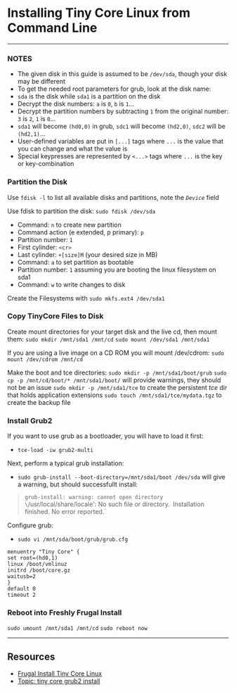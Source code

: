 # Installing Tiny Core Linux from Command Line
---

### NOTES
- The given disk in this guide is assumed to be `/dev/sda`, though your disk may be different
- To get the needed root parameters for grub, look at the disk name:
 - `sda` is the disk while `sda1` is a partition on the disk
 - Decrypt the disk numbers: `a` is `0`, `b` is `1`...
 - Decrypt the partition numbers by subtracting `1` from the original number: `3` is `2`, `1` is `0`...
 - `sda1` will become `(hd0,0)` in grub, `sdc1` will become `(hd2,0)`, `sdc2` will be `(hd2,1)`...
- User-defined variables are put in `[...]` tags where `...` is the value that you can change and what the value is
- Special keypresses are represented by `<...>` tags where `...` is the key or key-combination

### Partition the Disk
Use `fdisk -l` to list all available disks and partitions, note the *`Device`* field

Use fdisk to partition the disk: `sudo fdisk /dev/sda`
- Command: `n` to create new partition
 - Command action (e extended, p primary): `p`
 - Partition number: `1`
 - First cylinder: `<cr>`
 - Last cylinder: `+[size]M` (your desired size in MB)
- Command: `a` to set partition as bootable
 - Partition number: `1` assuming you are booting the linux filesystem on sda1
- Command: `w` to write changes to disk

Create the Filesystems with `sudo mkfs.ext4 /dev/sda1`

### Copy TinyCore Files to Disk
Create mount directories for your target disk and the live cd, then mount them:
`sudo mkdir /mnt/sda1 /mnt/cd`
`sudo mount /dev/sda1 /mnt/sda1`

If you are using a live image on a CD ROM you will mount /dev/cdrom:
`sudo mount /dev/cdrom /mnt/cd`

Make the boot and tce directories:
`sudo mkdir -p /mnt/sda1/boot/grub`
`sudo cp -p /mnt/cd/boot/* /mnt/sda1/boot/` will provide warnings, they should not be an issue
`sudo mkdir -p /mnt/sda1/tce` to create the persistent *tce* dir that holds application extensions
`sudo touch /mnt/sda1/tce/mydata.tgz` to create the backup file

### Install Grub2
If you want to use grub as a bootloader, you will have to load it first:
- `tce-load -iw grub2-multi`

Next, perform a typical grub installation:
- `sudo grub-install --boot-directory=/mnt/sda1/boot /dev/sda` will give a warning, but should successfullt install:
> `grub-install: warning: cannot open directory \`/usr/local/share/locale': No such file or directory.`
> `Installation finished. No error reported.`

Configure grub:
- `sudo vi /mnt/sda/boot/grub/grub.cfg`
```
menuentry "Tiny Core" {
set root=(hd0,1)
linux /boot/vmlinuz
initrd /boot/core.gz
waitusb=2
}
default 0
timeout 2
```

### Reboot into Freshly Frugal Install
`sudo umount /mnt/sda1 /mnt/cd`
`sudo reboot now`

---
## Resources
- [Frugal Install Tiny Core Linux](http://distro.ibiblio.org/tinycorelinux/install_manual.html)
- [Topic: tiny core grub2 install](http://forum.tinycorelinux.net/index.php?topic=20756.0)
